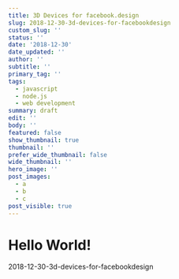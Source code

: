 ```yaml
---
title: 3D Devices for facebook.design
slug: 2018-12-30-3d-devices-for-facebookdesign
custom_slug: ''
status: ''
date: '2018-12-30'
date_updated: ''
author: ''
subtitle: ''
primary_tag: ''
tags:
  - javascript
  - node.js
  - web development
summary: draft
edit: ''
body: ''
featured: false
show_thumbnail: true
thumbnail: ''
prefer_wide_thumbnail: false
wide_thumbnail: ''
hero_image: ''
post_images:
  - a
  - b
  - c
post_visible: true
---
```

# Hello World!
2018-12-30-3d-devices-for-facebookdesign